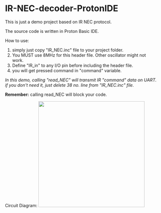 # IR-NEC-decoder-ProtonIDE

This is just a demo project based on IR NEC protocol.

The source code is written in Proton Basic IDE.

How to use:
  1. simply just copy "IR_NEC.inc" file to your project folder.
  2. You MUST use 8MHz for this header file. Other oscillator might not work.
  3. Define "IR_in" to any I/O pin before including the header file.
  4. you will get pressed command in "command" variable.

<i>In this demo, calling "read_NEC" will transmit IR "command" data on UART. 
if you don't need it, just delete 38 no. line from "IR_NEC.inc" file.</i>
  
<b>Remember:</b> calling read_NEC will block your code.

Circuit Diagram:
<img src="https://github.com/AntorOfficial/IR-NEC-decoder-ProtonIDE/blob/master/diagram.PNG" width="350"/>
